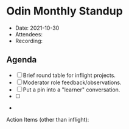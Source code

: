 # Odin Monthly Standup 

* Date: 2021-10-30
* Attendees: 
* Recording: 

## Agenda

- [ ] Brief round table for inflight projects.
- [ ] Moderator role feedback/observations.
- [ ] Put  a pin into a "learner" conversation.
- [ ] 
    

- 

Action Items (other than inflight):

